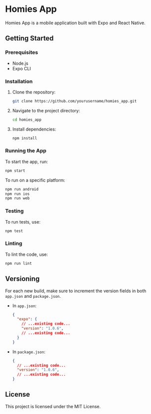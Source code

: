 # Homies App

Homies App is a mobile application built with Expo and React Native.

## Getting Started

### Prerequisites

- Node.js
- Expo CLI

### Installation

1. Clone the repository:
    ```sh
    git clone https://github.com/yourusername/homies_app.git
    ```
2. Navigate to the project directory:
    ```sh
    cd homies_app
    ```
3. Install dependencies:
    ```sh
    npm install
    ```

### Running the App

To start the app, run:
```sh
npm start
```

To run on a specific platform:
```sh
npm run android
npm run ios
npm run web
```

### Testing

To run tests, use:
```sh
npm test
```

### Linting

To lint the code, use:
```sh
npm run lint
```

## Versioning

For each new build, make sure to increment the version fields in both `app.json` and `package.json`.

- In `app.json`:
    ```json
    {
      "expo": {
        // ...existing code...
        "version": "1.0.6",
        // ...existing code...
      }
    }
    ```

- In `package.json`:
    ```json
    {
      // ...existing code...
      "version": "1.0.6",
      // ...existing code...
    }
    ```

## License

This project is licensed under the MIT License.
